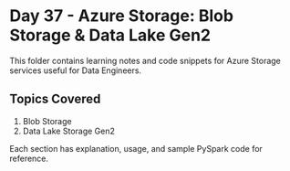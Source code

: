# Day 37 - Azure Storage: Blob Storage & Data Lake Gen2

This folder contains learning notes and code snippets for Azure Storage services useful for Data Engineers.

## Topics Covered
1. Blob Storage
2. Data Lake Storage Gen2

Each section has explanation, usage, and sample PySpark code for reference.
